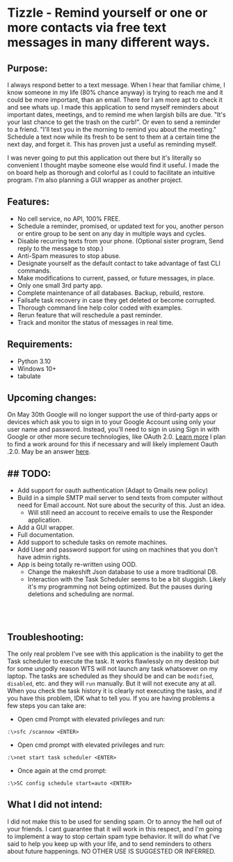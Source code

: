 # Tizzle -  Remind yourself or one or more contacts via free text messages in many different ways.

## Purpose:
I always respond better to a text message. When I hear that familiar chime, I know someone in my life (80% chance anyway) is trying to reach me and it could be more important, than an email. There for I am more apt to check it and see whats up. I made this application to send myself reminders about important dates, meetings, and to remind me when largish bills are due. "It's your last chance to get the trash on the curb!". Or even to send a reminder to a friend. "I'll text you in the morning to remind you about the meeting." Schedule a text now while its fresh to be sent to them at a certain time the next day, and forget it. This has proven just a useful as reminding myself. 

I was never going to put this application out there but it's literally so convenient I thought maybe someone else would find it useful. I made the on board help as thorough and colorful as I could to facilitate an intuitive program.  I'm also planning a GUI wrapper as another project. 

## Features: 

- No cell service, no API, 100% FREE.
- Schedule a reminder, promised, or updated text for you, another person or entire group to be sent on any day in multiple ways and cycles.
- Disable recurring texts from your phone. (Optional sister program, Send reply to the message to stop.)
- Anti-Spam measures to stop abuse.
- Designate yourself as the default contact to take advantage of fast CLI commands.
- Make modifications to current, passed, or future messages, in place.
- Only one small 3rd party app.
- Complete maintenance of all databases. Backup, rebuild, restore.
- Failsafe task recovery in case they get deleted or become corrupted.
- Thorough command line help color coded with examples.
- Rerun feature that will reschedule a past reminder.
- Track and monitor the status of messages in real time.


 

## Requirements:
 - Python 3.10
 - Windows 10+
 - tabulate

## Upcoming changes:
On May 30th 
Google will no longer support the use of third-party apps or devices which ask you to sign in to your Google Account using only your user name and password. Instead, you’ll need to sign in using Sign in with Google or other more secure technologies, like OAuth 2.0. [Learn more](https://accounts.google.com/AccountChooser?Email=ddc.dev.python@gmail.com&continue=https://support.google.com/accounts/answer/6010255?rfn%3D1646361360139%26anexp%3Dnret-fa)
I plan to find a work around for this if necessary and will likely implement Oauth .2.0. May be an answer [here](https://localcoder.org/python-smtplib-is-sending-mail-via-gmail-using-oauth2-possible).

## ## TODO:
- Add support for oauth authentication (Adapt to Gmails new policy)
- Build in a simple SMTP mail server to send texts from computer without need for Email account. Not sure about the security of this. Just an idea.
  - Will still need an account to receive emails to use the Responder application.
- Add a GUI wrapper.
- Full documentation.
- Add support to schedule tasks on remote machines. 
- Add User and password support for using on machines that you don't have admin rights.
- App is being totally re-written using OOD.
  - Change the makeshift Json database to use a more traditional DB.   
  - Interaction with the Task Scheduler seems to be a bit sluggish. Likely it's my programming not being optimized. But the pauses during deletions and scheduling are normal. 
<br>
<br>



## Troubleshooting:
The only real problem I've see with this application is the inability to get the Task scheduler to execute the task. It works flawlessly on my desktop but for some ungodly reason WTS will not launch any task whatsoever on my laptop. The tasks are scheduled as they should be and can be `modified`, `disabled`, etc. and they will `run` manually. But it will not execute any at all. When you check the task history it is clearly not executing the tasks, and if you have this problem, IDK what to tell you. If you are having problems a few steps you can take are:

 - Open cmd Prompt with elevated privileges and run:
 ```
 :\>sfc /scannow <ENTER>
 ```
 - Open cmd prompt with elevated privileges and run:
 ```
 :\>net start task scheduler <ENTER>
 ```
 - Once again at the cmd prompt:
 ```
 :\>SC config schedule start=auto <ENTER>
 ```
 


## What I did not intend:
I did not make this to be used for sending spam. Or to annoy the hell out of your friends. I cant guarantee that it will work in this respect, and I'm going to implement a way to stop certain spam type behavior. It will do what I've said to help you keep up with your life, and to send reminders to others about future happenings. NO OTHER USE IS SUGGESTED OR INFERRED.


